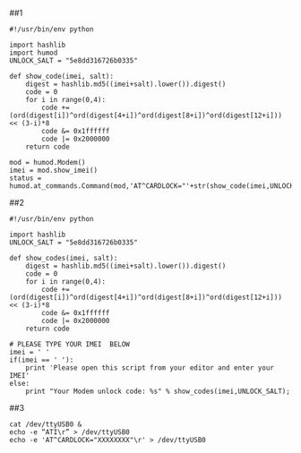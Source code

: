 ##1

    #!/usr/bin/env python

    import hashlib
    import humod
    UNLOCK_SALT = "5e8dd316726b0335"

    def show_code(imei, salt):
        digest = hashlib.md5((imei+salt).lower()).digest()
        code = 0
        for i in range(0,4):
            code += (ord(digest[i])^ord(digest[4+i])^ord(digest[8+i])^ord(digest[12+i])) << (3-i)*8
            code &= 0x1ffffff
            code |= 0x2000000
        return code

    mod = humod.Modem()
    imei = mod.show_imei()
    status = humod.at_commands.Command(mod,'AT^CARDLOCK="'+str(show_code(imei,UNLOCK_SALT))+'"\r')

##2

    #!/usr/bin/env python

    import hashlib
    UNLOCK_SALT = "5e8dd316726b0335"

    def show_codes(imei, salt):
        digest = hashlib.md5((imei+salt).lower()).digest()
        code = 0
        for i in range(0,4):
            code += (ord(digest[i])^ord(digest[4+i])^ord(digest[8+i])^ord(digest[12+i])) << (3-i)*8
            code &= 0x1ffffff
            code |= 0x2000000
        return code

    # PLEASE TYPE YOUR IMEI  BELOW
    imei = ' '
    if(imei == ' '):
        print 'Please open this script from your editor and enter your IMEI'
    else:
        print "Your Modem unlock code: %s" % show_codes(imei,UNLOCK_SALT);

##3

    cat /dev/ttyUSB0 &
    echo -e “ATI\r” > /dev/ttyUSB0
    echo -e 'AT^CARDLOCK="XXXXXXXX"\r' > /dev/ttyUSB0
